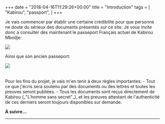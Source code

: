 +++
date = "2018-04-16T11:29:26+00:00"
title = "Introduction"
tags = [
    "Kabirou",
    "passport",
]
+++

Je vais commencer par établir une certaine crédibilité pour que personne ne doute du sérieux des documents présentés sur ce site. Je vous invite donc à consulter dès maintenant le passeport Français actuel de Kabirou Mbodje:
<div class="container" style="width:auto">
  <a target="blank" href="https://res.cloudinary.com/vincentstradic/image/upload/v1523977187/Kabirou_passport_ca14jy.jpg">
    <img src="https://res.cloudinary.com/vincentstradic/image/upload/v1523977187/Kabirou_passport_ca14jy.jpg" style="max-width:100%">
  </a>
</div>

Ainsi que son ancien passeport:
<!--more-->

<div class="container" style="width:auto">
  <a target="blank" href="https://res.cloudinary.com/vincentstradic/image/upload/v1523977188/Kabirou_old_passport_wct6ij.jpg">
    <img src="https://res.cloudinary.com/vincentstradic/image/upload/v1523977188/Kabirou_old_passport_wct6ij.jpg" style="max-width:100%">
  </a>
</div>
<br></br>
Pour les fins du projet, je vais m'en tenir à deux règles importantes:
- Tout ce que j'écris sera soutenu par des documents ou des lettres et toutes les preuves seront publiées.
- Tous les documents sont reçus directement de Kabirou (_"L'homme sans secret"_), et les preuves attestant de l'authenticité de ces derniers seront toujours disponibles sur demande.

**À suivre...**

<hr>

